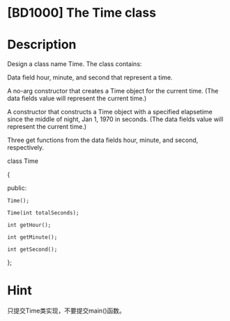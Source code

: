 # [BD1000]  The Time class

# Description
Design a class name Time. The class contains:

Data field hour, minute, and second that represent a time.

A no-arg constructor that creates a Time object for the current time. (The data fields value will represent the current time.)

A constructor that constructs a Time object with a specified elapsetime since the middle of night, Jan 1, 1970 in seconds. (The data fields value will represent the current time.)

Three get functions from the data fields hour, minute, and second, respectively.

class Time

{

  public:
   
    Time();
       
    Time(int totalSeconds);
       
    int getHour();
       
    int getMinute();
       
    int getSecond();
       
};
# Hint
只提交Time类实现，不要提交main()函数。
